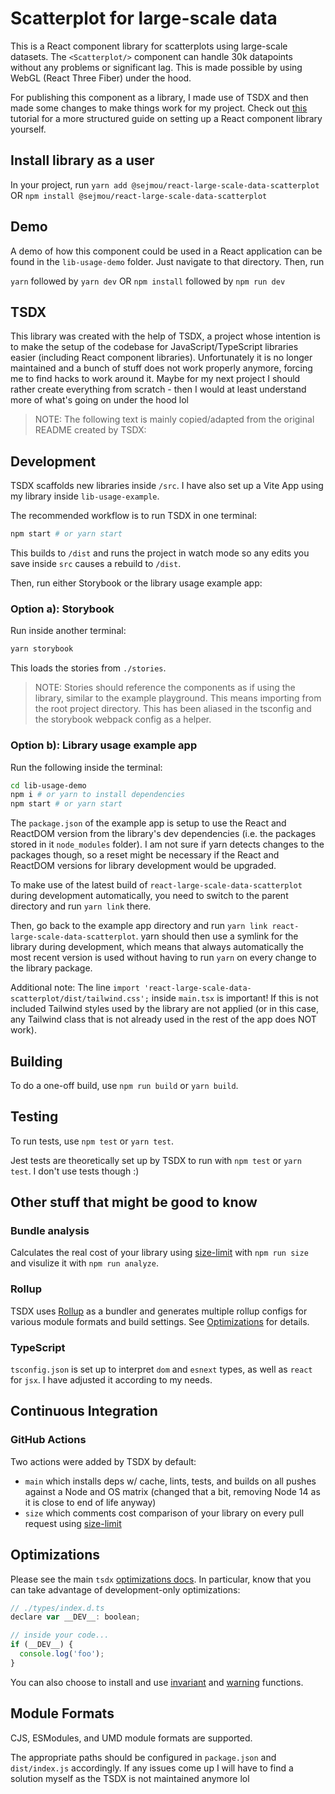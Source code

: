 # Scatterplot for large-scale data
This is a React component library for scatterplots using large-scale datasets. The `<Scatterplot/>` component can handle 30k datapoints without any problems or significant lag. This is made possible by using WebGL (React Three Fiber) under the hood.

For publishing this component as a library, I made use of TSDX and then made some changes to make things work for my project. Check out [this](https://zach.codes/build-your-own-flexible-component-library-using-tsdx-typescript-tailwind-css-headless-ui/) tutorial for a more structured guide on setting up a React component library yourself.

## Install library as a user
In your project, run
`yarn add @sejmou/react-large-scale-data-scatterplot` OR `npm install @sejmou/react-large-scale-data-scatterplot`

## Demo
A demo of how this component could be used in a React application can be found in the `lib-usage-demo` folder. Just navigate to that directory. Then, run

`yarn` followed by `yarn dev` OR `npm install` followed by `npm run dev`


## TSDX
This library was created with the help of TSDX, a project whose intention is to make the setup of the codebase for JavaScript/TypeScript libraries easier (including React component libraries). Unfortunately it is no longer maintained and a bunch of stuff does not work properly anymore, forcing me to find hacks to work around it. Maybe for my next project I should rather create everything from scratch - then I would at least understand more of what's going on under the hood lol

> NOTE: The following text is mainly copied/adapted from the original README created by TSDX:

## Development

TSDX scaffolds new libraries inside `/src`. I have also set up a Vite App using my library inside `lib-usage-example`.

The recommended workflow is to run TSDX in one terminal:

```bash
npm start # or yarn start
```

This builds to `/dist` and runs the project in watch mode so any edits you save inside `src` causes a rebuild to `/dist`.

Then, run either Storybook or the library usage example app:

### Option a): Storybook

Run inside another terminal:

```bash
yarn storybook
```

This loads the stories from `./stories`.

> NOTE: Stories should reference the components as if using the library, similar to the example playground. This means importing from the root project directory. This has been aliased in the tsconfig and the storybook webpack config as a helper.

### Option b): Library usage example app
Run the following inside the terminal:

```bash
cd lib-usage-demo
npm i # or yarn to install dependencies
npm start # or yarn start
```

The `package.json` of the example app is setup to use the React and ReactDOM version from the library's dev dependencies (i.e. the packages stored in it `node_modules` folder).
I am not sure if yarn detects changes to the packages though, so a reset might be necessary if the React and ReactDOM versions for library development would be upgraded.

To make use of the latest build of `react-large-scale-data-scatterplot` during development automatically, you need to switch to the parent directory and run `yarn link` there.

Then, go back to the example app directory and run `yarn link react-large-scale-data-scatterplot`. yarn should then use a symlink for the library during development, which means that always automatically the most recent version is used without having to run `yarn` on every change to the library package.

Additional note: The line `import 'react-large-scale-data-scatterplot/dist/tailwind.css';` inside `main.tsx` is important! If this is not included Tailwind styles used by the library are not applied (or in this case, any Tailwind class that is not already used in the rest of the app does NOT work).

## Building

To do a one-off build, use `npm run build` or `yarn build`.

## Testing

To run tests, use `npm test` or `yarn test`.

Jest tests are theoretically set up by TSDX to run with `npm test` or `yarn test`. I don't use tests though :)

## Other stuff that might be good to know

### Bundle analysis

Calculates the real cost of your library using [size-limit](https://github.com/ai/size-limit) with `npm run size` and visulize it with `npm run analyze`.

### Rollup

TSDX uses [Rollup](https://rollupjs.org) as a bundler and generates multiple rollup configs for various module formats and build settings. See [Optimizations](#optimizations) for details.

### TypeScript

`tsconfig.json` is set up to interpret `dom` and `esnext` types, as well as `react` for `jsx`. I have adjusted it according to my needs.

## Continuous Integration

### GitHub Actions

Two actions were added by TSDX by default:

- `main` which installs deps w/ cache, lints, tests, and builds on all pushes against a Node and OS matrix (changed that a bit, removing Node 14 as it is close to end of life anyway)
- `size` which comments cost comparison of your library on every pull request using [size-limit](https://github.com/ai/size-limit)

## Optimizations

Please see the main `tsdx` [optimizations docs](https://github.com/palmerhq/tsdx#optimizations). In particular, know that you can take advantage of development-only optimizations:

```js
// ./types/index.d.ts
declare var __DEV__: boolean;

// inside your code...
if (__DEV__) {
  console.log('foo');
}
```

You can also choose to install and use [invariant](https://github.com/palmerhq/tsdx#invariant) and [warning](https://github.com/palmerhq/tsdx#warning) functions.

## Module Formats

CJS, ESModules, and UMD module formats are supported.

The appropriate paths should be configured in `package.json` and `dist/index.js` accordingly. If any issues come up I will have to find a solution myself as the TSDX is not maintained anymore lol
